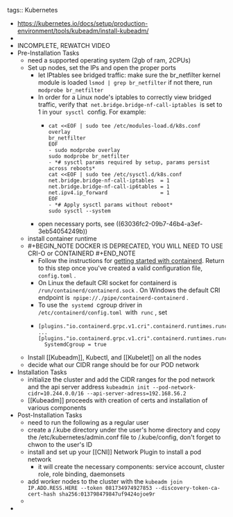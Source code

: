 tags:: Kubernetes

- https://kubernetes.io/docs/setup/production-environment/tools/kubeadm/install-kubeadm/
-
- INCOMPLETE, REWATCH VIDEO
- Pre-Installation Tasks
	- need a supported operating system (2gb of ram, 2CPUs)
	- Set up nodes, set the IPs and open the proper ports
		- let IPtables see bridged traffic: make sure the br_netfilter kernel module is loaded `lsmod | grep br_netfilter` if not there, run `modprobe br_netfilter`
		- In order for a Linux node's iptables to correctly view bridged traffic, verify that  `net.bridge.bridge-nf-call-iptables`  is set to 1 in your  `sysctl`  config. For example:
			- ```
			  cat <<EOF | sudo tee /etc/modules-load.d/k8s.conf
			  overlay
			  br_netfilter
			  EOF
			  - sudo modprobe overlay
			  sudo modprobe br_netfilter
			  - *# sysctl params required by setup, params persist across reboots*
			  cat <<EOF | sudo tee /etc/sysctl.d/k8s.conf
			  net.bridge.bridge-nf-call-iptables  = 1
			  net.bridge.bridge-nf-call-ip6tables = 1
			  net.ipv4.ip_forward                 = 1
			  EOF
			  - *# Apply sysctl params without reboot*
			  sudo sysctl --system
			  ```
		- open necessary ports, see ((63036fc2-09b7-46b4-a3ef-3eb54054249b))
	- install container runtime
	- #+BEGIN_NOTE
	  DOCKER IS DEPRECATED, YOU WILL NEED TO USE CRI-O or CONTAINERD
	  #+END_NOTE
		- Follow the instructions for [getting started with containerd](https://github.com/containerd/containerd/blob/main/docs/getting-started.md). Return to this step once you've created a valid configuration file,  `config.toml` .
		- On Linux the default CRI socket for containerd is  `/run/containerd/containerd.sock` . On Windows the default CRI endpoint is  `npipe://./pipe/containerd-containerd` .
		- To use the  `systemd`  cgroup driver in  `/etc/containerd/config.toml`  with  `runc` , set
		- ```
		  [plugins."io.containerd.grpc.v1.cri".containerd.runtimes.runc]
		  ...
		  [plugins."io.containerd.grpc.v1.cri".containerd.runtimes.runc.options]
		    SystemdCgroup = true
		  ```
	- Install [[Kubeadm]], Kubectl, and [[Kubelet]] on all the nodes
	- decide what our CIDR range should be for our POD network
- Installation Tasks
	- initialize the cluster and add the CIDR ranges for the pod network and the api server address
	  `kubeadmin init --pod-network-cidr=10.244.0.0/16 --api-server-adress=192.168.56.2`
	- [[Kubeadm]] proceeds with creation of certs and installation of various components
- Post-Installation Tasks
	- need to run the following as a regular user
	- create a /.kube directory under the user's home directory and copy the /etc/kubernetes/admin.conf file to /.kube/config, don't forget to chwon to the user's ID
	- install and set up your [[CNI]] Network Plugin to install a pod network
		- it will create the necessary components: service account, cluster role, role binding, daemonsets
	- add worker nodes to the cluster with the `kubeadm join IP.ADD.RESS.HERE --token 081734974927853 --discovery-token-ca-cert-hash sha256:013798479847uf9424ojoe9r`
	-
-